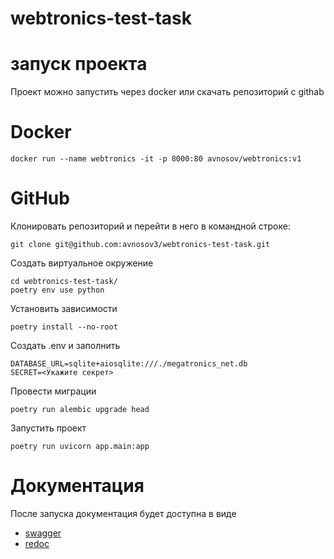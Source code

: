 # webtronics-test-task

# запуск проекта
Проект можно запустить через docker или скачать репозиторий с githab

# Docker

```
docker run --name webtronics -it -p 8000:80 avnosov/webtronics:v1
```

# GitHub


Клонировать репозиторий и перейти в него в командной строке:

```
git clone git@github.com:avnosov3/webtronics-test-task.git
```

Создать виртуальное окружение

```
cd webtronics-test-task/
poetry env use python
```

Установить зависимости

```
poetry install --no-root
```

Создать .env и заполнить

```
DATABASE_URL=sqlite+aiosqlite:///./megatronics_net.db
SECRET=<Укажите секрет>
```

Провести миграции
```
poetry run alembic upgrade head
```

Запустить проект

```
poetry run uvicorn app.main:app
```

# Документация

После запуска документация будет доступна в виде
* [swagger](http://127.0.0.1:8000/docs/)
* [redoc](http://127.0.0.1:8000/redoc/)


